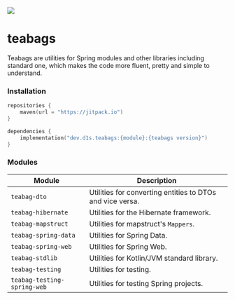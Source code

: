 [![](https://jitpack.io/v/d1snin/teabags.svg)](https://jitpack.io/#d1snin/teabags)

# teabags

Teabags are utilities for Spring modules and other libraries including standard one, which makes the code more fluent,
pretty and simple to understand.

### Installation

```kotlin
repositories {
    maven(url = "https://jitpack.io")
}

dependencies {
    implementation("dev.d1s.teabags:{module}:{teabags version}")
}
```

### Modules

| Module                      | Description                                               |
|-----------------------------|-----------------------------------------------------------|
| `teabag-dto`                | Utilities for converting entities to DTOs and vice versa. |
| `teabag-hibernate`          | Utilities for the Hibernate framework.                    |
| `teabag-mapstruct`          | Utilities for mapstruct's `Mappers`.                      |
| `teabag-spring-data`        | Utilities for Spring Data.                                | 
| `teabag-spring-web`         | Utilities for Spring Web.                                 |
| `teabag-stdlib`             | Utilities for Kotlin/JVM standard library.                |
| `teabag-testing`            | Utilities for testing.                                    |
| `teabag-testing-spring-web` | Utilities for testing Spring projects.                    |
